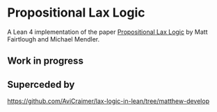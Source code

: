 # Propositional Lax Logic

A Lean 4 implementation of the paper [Propositional Lax Logic](https://www.sciencedirect.com/science/article/pii/S0890540197926274) by Matt Fairtlough and Michael Mendler.

## Work in progress

## Superceded by 
https://github.com/AviCraimer/lax-logic-in-lean/tree/matthew-develop


